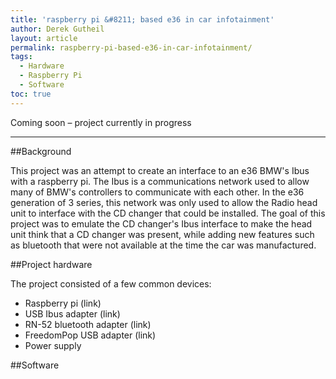 ```yaml
---
title: 'raspberry pi &#8211; based e36 in car infotainment'
author: Derek Gutheil
layout: article
permalink: raspberry-pi-based-e36-in-car-infotainment/
tags:
  - Hardware
  - Raspberry Pi
  - Software
toc: true
---
```

Coming soon &#8211; project currently in progress

*****

##Background

This project was an attempt to create an interface to an e36 BMW's Ibus with a raspberry pi. The Ibus is a communications network used to allow many of BMW's controllers to communicate with each other. In the e36 generation of 3 series, this network was only used to allow the Radio head unit to interface with the CD changer that could be installed. The goal of this project was to emulate the CD changer's Ibus interface to make the head unit think that a CD changer was present, while adding new features such as bluetooth that were not available at the time the car was manufactured.

##Project hardware

The project consisted of a few common devices:
+ Raspberry pi (link)
+ USB Ibus adapter (link)
+ RN-52 bluetooth adapter (link)
+ FreedomPop USB adapter (link)
+ Power supply

##Software
